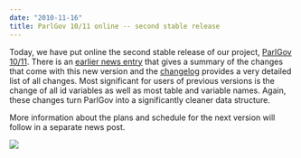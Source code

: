 ```yaml
---
date: "2010-11-16"
title: ParlGov 10/11 online -- second stable release
---
```


Today, we have put online the second stable release of our project, [ParlGov 10/11](http://www.parlgov.org/stable). There is an [earlier news entry](http://dev.parlgov.org/documentation/news/#56) that gives a summary of the changes that come with this new version and the [changelog](http://wiki.parlgov.org/wiki/ChangeLog#Version1011) provides a very detailed list of all changes. Most significant for users of previous versions is the change of all id variables as well as most table and variable names. Again, these changes turn ParlGov into a significantly cleaner data structure.

More information about the plans and schedule for the next version will follow in a separate news post.

![](/images/parliament-scotland.jpg)
